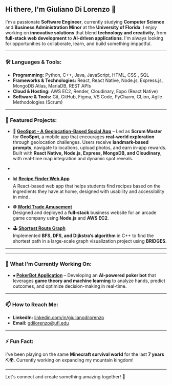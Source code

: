 ## Hi there, I'm Giuliano Di Lorenzo 👋  

I'm a passionate **Software Engineer**, currently studying **Computer Science** and **Business Administration Minor** at the **University of Florida**. I enjoy working on **innovative solutions** that blend **technology and creativity**, from **full-stack web development** to **AI-driven applications**. I'm always looking for opportunities to collaborate, learn, and build something impactful.  

---

### 🛠️ Languages & Tools:
- **Programming:** Python, C++, Java, JavaScript, HTML, CSS  , SQL
- **Frameworks & Technologies:**  React, React Native, Node.js, Express.js, MongoDB Atlas, MariaDB, REST APIs
- **Cloud & Hosting:** AWS EC2, Render, Cloudinary, Expo (React Native)
- **Software & Tools:** Git, GitHub, Figma, VS Code, PyCharm, CLion, Agile Methodologies (Scrum)

---

### 🚀 Featured Projects:
- **📍 [GeoSpot – A Geolocation-Based Social App](https://github.com/Kafaldu/GeoSpot)** – Led as **Scrum Master** for **GeoSpot**, a mobile app that encourages **real-world exploration** through geolocation challenges. Users receive **landmark-based prompts**, navigate to locations, upload photos, and earn in-app rewards. Built with **React Native, Node.js, Express, MongoDB, and Cloudinary**,  with real-time map integration and dynamic spot reveals.
- 
- **📊 [Recipe Finder Web App](https://github.com/giulivno/RecipeResource)**  
  A React-based web app that helps students find recipes based on the ingredients they have at home, designed with usability and accessibility in mind.  

- **🌐 [World Trade Amusement](https://worldtradeamusement.net/)**  
  Designed and deployed a **full-stack** business website for an arcade game company using **Node.js** and **AWS EC2**.  

- **🕹️ [Shortest Route Graph](https://github.com/JonathanHooth/Shortest-Path-Graph-Traversal)**  
  Implemented **BFS, DFS, and Dijkstra’s algorithm** in C++ to find the shortest path in a large-scale graph visualization project using **BRIDGES**.  

---


---

### 🎯 What I'm Currently Working On:
- **♠️ [PokerBot Application](https://github.com/lukephommachanh/pokerBot)** – Developing an **AI-powered poker bot** that leverages **game theory and machine learning** to analyze hands, predict outcomes, and optimize decision-making in real-time.  

---

### 📫 How to Reach Me:
- **LinkedIn:** [linkedin.com/in/giulianodilorenzo](https://www.linkedin.com/in/giulianodilorenzo/)  
- **Email:** gdilorenzo@ufl.edu  

---

### ⚡ Fun Fact:
I've been playing on the same **Minecraft survival world** for the last **7 years**⛏️🌍. Currently working on expanding my mountain kingdom!  
  

---

Let's connect and create something amazing together! 🚀  
